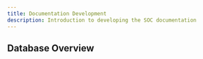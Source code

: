 ```yaml
---
title: Documentation Development
description: Introduction to developing the SOC documentation
---
```


## Database Overview
